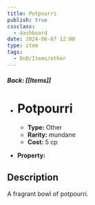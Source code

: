 ```yaml
---
title: Potpourri
publish: true
cssclass:
  - dashboard
date: 2024-06-07 12:00
type: item
tags:
  - DnD/Items/other
---
```


##### Back: [[Items]]

- # Potpourri

    - **Type:** Other
    - **Rarity:** mundane
    - **Cost:** 5 cp
- **Property:** 



## Description 

A fragrant bowl of potpourri.
